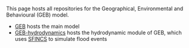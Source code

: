 This page hosts all repositories for the Geographical, Environmental and Behavioural (GEB) model.

- [GEB](https://github.com/GEB-model/GEB) hosts the main model
- [GEB-hydrodynamics](https://github.com/GEB-model/GEB-hydrodynamics) hosts the hydrodynamic module of GEB, which uses [SFINCS](https://www.deltares.nl/en/software-and-data/products/sfincs) to simulate flood events
